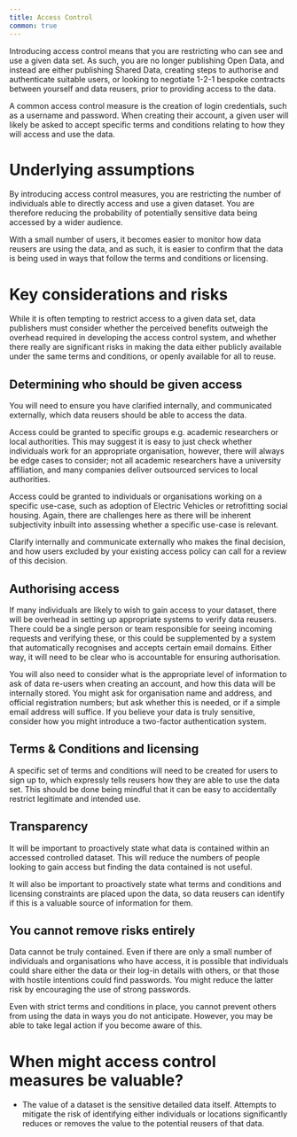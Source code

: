 ```yaml
---
title: Access Control
common: true
---
```


Introducing access control means that you are restricting who can see and use a given data set. As such, you are no longer publishing Open Data, and instead are either publishing Shared Data, creating steps to authorise and authenticate suitable users, or looking to negotiate 1-2-1 bespoke contracts between yourself and data reusers, prior to providing access to the data. 

A common access control measure is the creation of login credentials, such as a username and password. When creating their account, a given user will likely be asked to accept specific terms and conditions relating to how they will access and use the data. 

# Underlying assumptions 

By introducing access control measures, you are restricting the number of individuals able to directly access and use a given dataset. You are therefore reducing the probability of potentially sensitive data being accessed by a wider audience.  

With a small number of users, it becomes easier to monitor how data reusers are using the data, and as such, it is easier to confirm that the data is being used in ways that follow the terms and conditions or licensing. 


# Key considerations and risks 

While it is often tempting to restrict access to a given data set, data publishers must consider whether the perceived benefits outweigh the overhead required in developing the access control system, and whether there really are significant risks in making the data either publicly available under the same terms and conditions, or openly available for all to reuse. 

## Determining who should be given access 

You will need to ensure you have clarified internally, and communicated externally, which data reusers should be able to access the data.  

Access could be granted to specific groups e.g. academic researchers or local authorities. This may suggest it is easy to just check whether individuals work for an appropriate organisation, however, there will always be edge cases to consider; not all academic researchers have a university affiliation, and many companies deliver outsourced services to local authorities.  

Access could be granted to individuals or organisations working on a specific use-case, such as adoption of Electric Vehicles or retrofitting social housing. Again, there are challenges here as there will be inherent subjectivity inbuilt into assessing whether a specific use-case is relevant. 

Clarify internally and communicate externally who makes the final decision, and how users excluded by your existing access policy can call for a review of this decision. 

## Authorising access 

If many individuals are likely to wish to gain access to your dataset, there will be overhead in setting up appropriate systems to verify data reusers. There could be a single person or team responsible for seeing incoming requests and verifying these, or this could be supplemented by a system that automatically recognises and accepts certain email domains. Either way, it will need to be clear who is accountable for ensuring authorisation. 

You will also need to consider what is the appropriate level of information to ask of data re-users when creating an account, and how this data will be internally stored. You might ask for organisation name and address, and official registration numbers; but ask whether this is needed, or if a simple email address will suffice. If you believe your data is truly sensitive, consider how you might introduce a two-factor authentication system.   

## Terms & Conditions and licensing 

A specific set of terms and conditions will need to be created for users to sign up to, which expressly tells reusers how they are able to use the data set. This should be done being mindful that it can be easy to accidentally restrict legitimate and intended use. 

## Transparency 

It will be important to proactively state what data is contained within an accessed controlled dataset. This will reduce the numbers of people looking to gain access but finding the data contained is not useful. 

It will also be important to proactively state what terms and conditions and licensing constraints are placed upon the data, so data reusers can identify if this is a valuable source of information for them.  

## You cannot remove risks entirely 

Data cannot be truly contained. Even if there are only a small number of individuals and organisations who have access, it is possible that individuals could share either the data or their log-in details with others, or that those with hostile intentions could find passwords. You might reduce the latter risk by encouraging the use of strong passwords.  

Even with strict terms and conditions in place, you cannot prevent others from using the data in ways you do not anticipate. However, you may be able to take legal action if you become aware of this.  

# When might access control measures be valuable? 

* The value of a dataset is the sensitive detailed data itself. Attempts to mitigate the risk of identifying either individuals or locations significantly reduces or removes the value to the potential reusers of that data.
